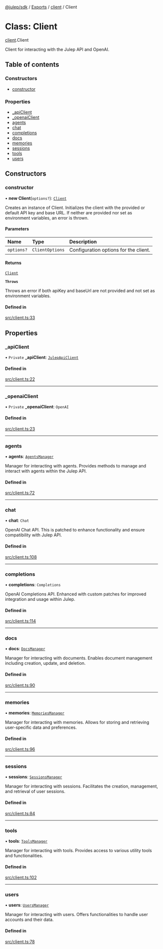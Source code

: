 [@julep/sdk](../README.md) / [Exports](../modules.md) / [client](../modules/client.md) / Client

# Class: Client

[client](../modules/client.md).Client

Client for interacting with the Julep API and OpenAI.

## Table of contents

### Constructors

- [constructor](client.Client.md#constructor)

### Properties

- [\_apiClient](client.Client.md#_apiclient)
- [\_openaiClient](client.Client.md#_openaiclient)
- [agents](client.Client.md#agents)
- [chat](client.Client.md#chat)
- [completions](client.Client.md#completions)
- [docs](client.Client.md#docs)
- [memories](client.Client.md#memories)
- [sessions](client.Client.md#sessions)
- [tools](client.Client.md#tools)
- [users](client.Client.md#users)

## Constructors

### constructor

• **new Client**(`options?`): [`Client`](client.Client.md)

Creates an instance of Client.
Initializes the client with the provided or default API key and base URL. If neither are provided nor set as environment variables, an error is thrown.

#### Parameters

| Name | Type | Description |
| :------ | :------ | :------ |
| `options?` | `ClientOptions` | Configuration options for the client. |

#### Returns

[`Client`](client.Client.md)

**`Throws`**

Throws an error if both apiKey and baseUrl are not provided and not set as environment variables.

#### Defined in

[src/client.ts:33](https://github.com/julep-ai/julep/blob/035e7f91b35da5c19151875490e535b6923a07fe/sdks/ts/src/client.ts#L33)

## Properties

### \_apiClient

• `Private` **\_apiClient**: [`JulepApiClient`](api_JulepApiClient.JulepApiClient.md)

#### Defined in

[src/client.ts:22](https://github.com/julep-ai/julep/blob/035e7f91b35da5c19151875490e535b6923a07fe/sdks/ts/src/client.ts#L22)

___

### \_openaiClient

• `Private` **\_openaiClient**: `OpenAI`

#### Defined in

[src/client.ts:23](https://github.com/julep-ai/julep/blob/035e7f91b35da5c19151875490e535b6923a07fe/sdks/ts/src/client.ts#L23)

___

### agents

• **agents**: [`AgentsManager`](managers_agent.AgentsManager.md)

Manager for interacting with agents.
Provides methods to manage and interact with agents within the Julep API.

#### Defined in

[src/client.ts:72](https://github.com/julep-ai/julep/blob/035e7f91b35da5c19151875490e535b6923a07fe/sdks/ts/src/client.ts#L72)

___

### chat

• **chat**: `Chat`

OpenAI Chat API.
This is patched to enhance functionality and ensure compatibility with Julep API.

#### Defined in

[src/client.ts:108](https://github.com/julep-ai/julep/blob/035e7f91b35da5c19151875490e535b6923a07fe/sdks/ts/src/client.ts#L108)

___

### completions

• **completions**: `Completions`

OpenAI Completions API.
Enhanced with custom patches for improved integration and usage within Julep.

#### Defined in

[src/client.ts:114](https://github.com/julep-ai/julep/blob/035e7f91b35da5c19151875490e535b6923a07fe/sdks/ts/src/client.ts#L114)

___

### docs

• **docs**: [`DocsManager`](managers_doc.DocsManager.md)

Manager for interacting with documents.
Enables document management including creation, update, and deletion.

#### Defined in

[src/client.ts:90](https://github.com/julep-ai/julep/blob/035e7f91b35da5c19151875490e535b6923a07fe/sdks/ts/src/client.ts#L90)

___

### memories

• **memories**: [`MemoriesManager`](managers_memory.MemoriesManager.md)

Manager for interacting with memories.
Allows for storing and retrieving user-specific data and preferences.

#### Defined in

[src/client.ts:96](https://github.com/julep-ai/julep/blob/035e7f91b35da5c19151875490e535b6923a07fe/sdks/ts/src/client.ts#L96)

___

### sessions

• **sessions**: [`SessionsManager`](managers_session.SessionsManager.md)

Manager for interacting with sessions.
Facilitates the creation, management, and retrieval of user sessions.

#### Defined in

[src/client.ts:84](https://github.com/julep-ai/julep/blob/035e7f91b35da5c19151875490e535b6923a07fe/sdks/ts/src/client.ts#L84)

___

### tools

• **tools**: [`ToolsManager`](managers_tool.ToolsManager.md)

Manager for interacting with tools.
Provides access to various utility tools and functionalities.

#### Defined in

[src/client.ts:102](https://github.com/julep-ai/julep/blob/035e7f91b35da5c19151875490e535b6923a07fe/sdks/ts/src/client.ts#L102)

___

### users

• **users**: [`UsersManager`](managers_user.UsersManager.md)

Manager for interacting with users.
Offers functionalities to handle user accounts and their data.

#### Defined in

[src/client.ts:78](https://github.com/julep-ai/julep/blob/035e7f91b35da5c19151875490e535b6923a07fe/sdks/ts/src/client.ts#L78)
